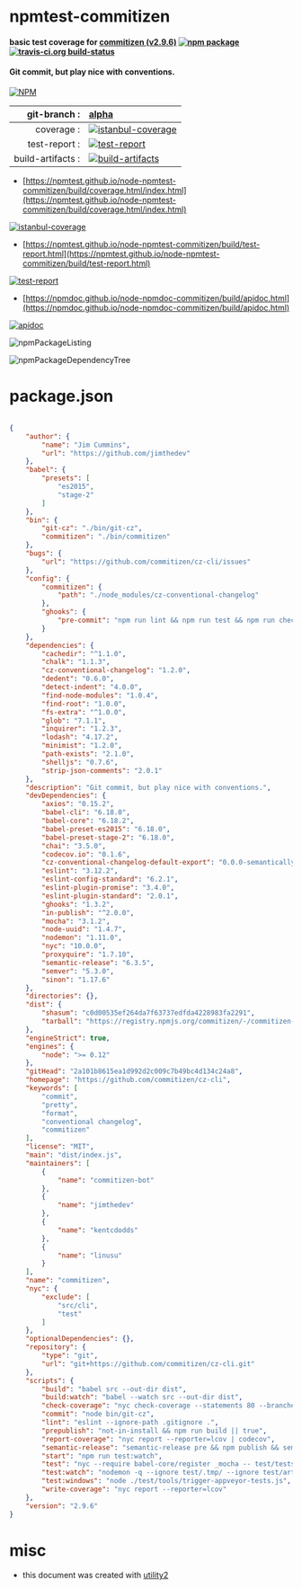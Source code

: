 # npmtest-commitizen

#### basic test coverage for  [commitizen (v2.9.6)](https://github.com/commitizen/cz-cli)  [![npm package](https://img.shields.io/npm/v/npmtest-commitizen.svg?style=flat-square)](https://www.npmjs.org/package/npmtest-commitizen) [![travis-ci.org build-status](https://api.travis-ci.org/npmtest/node-npmtest-commitizen.svg)](https://travis-ci.org/npmtest/node-npmtest-commitizen)

#### Git commit, but play nice with conventions.

[![NPM](https://nodei.co/npm/commitizen.png?downloads=true&downloadRank=true&stars=true)](https://www.npmjs.com/package/commitizen)

| git-branch : | [alpha](https://github.com/npmtest/node-npmtest-commitizen/tree/alpha)|
|--:|:--|
| coverage : | [![istanbul-coverage](https://npmtest.github.io/node-npmtest-commitizen/build/coverage.badge.svg)](https://npmtest.github.io/node-npmtest-commitizen/build/coverage.html/index.html)|
| test-report : | [![test-report](https://npmtest.github.io/node-npmtest-commitizen/build/test-report.badge.svg)](https://npmtest.github.io/node-npmtest-commitizen/build/test-report.html)|
| build-artifacts : | [![build-artifacts](https://npmtest.github.io/node-npmtest-commitizen/glyphicons_144_folder_open.png)](https://github.com/npmtest/node-npmtest-commitizen/tree/gh-pages/build)|

- [https://npmtest.github.io/node-npmtest-commitizen/build/coverage.html/index.html](https://npmtest.github.io/node-npmtest-commitizen/build/coverage.html/index.html)

[![istanbul-coverage](https://npmtest.github.io/node-npmtest-commitizen/build/screenCapture.buildCi.browser.%252Ftmp%252Fbuild%252Fcoverage.lib.html.png)](https://npmtest.github.io/node-npmtest-commitizen/build/coverage.html/index.html)

- [https://npmtest.github.io/node-npmtest-commitizen/build/test-report.html](https://npmtest.github.io/node-npmtest-commitizen/build/test-report.html)

[![test-report](https://npmtest.github.io/node-npmtest-commitizen/build/screenCapture.buildCi.browser.%252Ftmp%252Fbuild%252Ftest-report.html.png)](https://npmtest.github.io/node-npmtest-commitizen/build/test-report.html)

- [https://npmdoc.github.io/node-npmdoc-commitizen/build/apidoc.html](https://npmdoc.github.io/node-npmdoc-commitizen/build/apidoc.html)

[![apidoc](https://npmdoc.github.io/node-npmdoc-commitizen/build/screenCapture.buildCi.browser.%252Ftmp%252Fbuild%252Fapidoc.html.png)](https://npmdoc.github.io/node-npmdoc-commitizen/build/apidoc.html)

![npmPackageListing](https://npmtest.github.io/node-npmtest-commitizen/build/screenCapture.npmPackageListing.svg)

![npmPackageDependencyTree](https://npmtest.github.io/node-npmtest-commitizen/build/screenCapture.npmPackageDependencyTree.svg)



# package.json

```json

{
    "author": {
        "name": "Jim Cummins",
        "url": "https://github.com/jimthedev"
    },
    "babel": {
        "presets": [
            "es2015",
            "stage-2"
        ]
    },
    "bin": {
        "git-cz": "./bin/git-cz",
        "commitizen": "./bin/commitizen"
    },
    "bugs": {
        "url": "https://github.com/commitizen/cz-cli/issues"
    },
    "config": {
        "commitizen": {
            "path": "./node_modules/cz-conventional-changelog"
        },
        "ghooks": {
            "pre-commit": "npm run lint && npm run test && npm run check-coverage"
        }
    },
    "dependencies": {
        "cachedir": "^1.1.0",
        "chalk": "1.1.3",
        "cz-conventional-changelog": "1.2.0",
        "dedent": "0.6.0",
        "detect-indent": "4.0.0",
        "find-node-modules": "1.0.4",
        "find-root": "1.0.0",
        "fs-extra": "^1.0.0",
        "glob": "7.1.1",
        "inquirer": "1.2.3",
        "lodash": "4.17.2",
        "minimist": "1.2.0",
        "path-exists": "2.1.0",
        "shelljs": "0.7.6",
        "strip-json-comments": "2.0.1"
    },
    "description": "Git commit, but play nice with conventions.",
    "devDependencies": {
        "axios": "0.15.2",
        "babel-cli": "6.18.0",
        "babel-core": "6.18.2",
        "babel-preset-es2015": "6.18.0",
        "babel-preset-stage-2": "6.18.0",
        "chai": "3.5.0",
        "codecov.io": "0.1.6",
        "cz-conventional-changelog-default-export": "0.0.0-semantically-released.1",
        "eslint": "3.12.2",
        "eslint-config-standard": "6.2.1",
        "eslint-plugin-promise": "3.4.0",
        "eslint-plugin-standard": "2.0.1",
        "ghooks": "1.3.2",
        "in-publish": "^2.0.0",
        "mocha": "3.1.2",
        "node-uuid": "1.4.7",
        "nodemon": "1.11.0",
        "nyc": "10.0.0",
        "proxyquire": "1.7.10",
        "semantic-release": "6.3.5",
        "semver": "5.3.0",
        "sinon": "1.17.6"
    },
    "directories": {},
    "dist": {
        "shasum": "c0d00535ef264da7f63737edfda4228983fa2291",
        "tarball": "https://registry.npmjs.org/commitizen/-/commitizen-2.9.6.tgz"
    },
    "engineStrict": true,
    "engines": {
        "node": ">= 0.12"
    },
    "gitHead": "2a101b8615ea1d992d2c009c7b49bc4d134c24a8",
    "homepage": "https://github.com/commitizen/cz-cli",
    "keywords": [
        "commit",
        "pretty",
        "format",
        "conventional changelog",
        "commitizen"
    ],
    "license": "MIT",
    "main": "dist/index.js",
    "maintainers": [
        {
            "name": "commitizen-bot"
        },
        {
            "name": "jimthedev"
        },
        {
            "name": "kentcdodds"
        },
        {
            "name": "linusu"
        }
    ],
    "name": "commitizen",
    "nyc": {
        "exclude": [
            "src/cli",
            "test"
        ]
    },
    "optionalDependencies": {},
    "repository": {
        "type": "git",
        "url": "git+https://github.com/commitizen/cz-cli.git"
    },
    "scripts": {
        "build": "babel src --out-dir dist",
        "build:watch": "babel --watch src --out-dir dist",
        "check-coverage": "nyc check-coverage --statements 80 --branches 80 --functions 80 --lines 80 ",
        "commit": "node bin/git-cz",
        "lint": "eslint --ignore-path .gitignore .",
        "prepublish": "not-in-install && npm run build || true",
        "report-coverage": "nyc report --reporter=lcov | codecov",
        "semantic-release": "semantic-release pre && npm publish && semantic-release post",
        "start": "npm run test:watch",
        "test": "nyc --require babel-core/register _mocha -- test/tests/index.js",
        "test:watch": "nodemon -q --ignore test/.tmp/ --ignore test/artifacts/ --ignore coverage/ --exec \"npm run test\" --",
        "test:windows": "node ./test/tools/trigger-appveyor-tests.js",
        "write-coverage": "nyc report --reporter=lcov"
    },
    "version": "2.9.6"
}
```



# misc
- this document was created with [utility2](https://github.com/kaizhu256/node-utility2)
